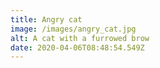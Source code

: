 ```yaml
---
title: Angry cat
image: /images/angry_cat.jpg
alt: A cat with a furrowed brow
date: 2020-04-06T08:48:54.549Z
---
```

